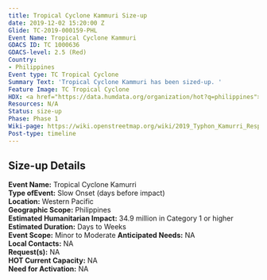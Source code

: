 ```yaml
---
title: Tropical Cyclone Kammuri Size-up
date: 2019-12-02 15:20:00 Z
Glide: TC-2019-000159-PHL
Event Name: Tropical Cyclone Kammuri
GDACS ID: TC 1000636
GDACS-level: 2.5 (Red)
Country:
- Philippines
Event type: TC Tropical Cyclone
Summary Text: 'Tropical Cyclone Kammuri has been sized-up. '
Feature Image: TC Tropical Cyclone
HDX: <a href="https://data.humdata.org/organization/hot?q=philippines">Philippines</a>
Resources: N/A
Status: size-up
Phase: Phase 1
Wiki-page: https://wiki.openstreetmap.org/wiki/2019_Typhon_Kamurri_Response_%26_Preparedness_Mapping
Post-type: timeline
---
```


<h2>Size-up Details</h2>

<strong>Event Name:</strong> Tropical Cyclone Kamurri<br>
<strong>Type ofEvent:</strong> Slow Onset (days before impact)<br>
<strong>Location:</strong> Western Pacific<br>
<strong>Geographic Scope:</strong>  Philippines<br>
<strong>Estimated Humanitarian Impact:</strong> 34.9 million in Category 1 or higher<br>
<strong>Estimated Duration:</strong> Days to Weeks<br>
<strong>Event Scope:</strong> Minor to Moderate<be>
<strong>Anticipated Needs:</strong> NA<br>
<strong>Local Contacts:</strong> NA<br>
<strong>Request(s):</strong> NA<br>
<strong>HOT Current Capacity:</strong> NA<br>
<strong>Need for Activation:</strong> NA<br>
